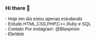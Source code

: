 ### Hi there 👋
<p style="font-family:arial,verdana">
- Hoje em dia estou apenas estudando<br/>
- Estudo HTML,CSS,PHP,C++,Ruby e SQL<br/>
- Contato Por instagram: @Blaxprism<br/>
- Ele/dele<br/>
</p>
